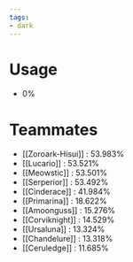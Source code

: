```yaml
---
tags:
- dark
---
```

# Usage
- 0%
# Teammates
- [[Zoroark-Hisui]] : 53.983%
- [[Lucario]] : 53.521%
- [[Meowstic]] : 53.501%
- [[Serperior]] : 53.492%
- [[Cinderace]] : 41.984%
- [[Primarina]] : 18.622%
- [[Amoonguss]] : 15.276%
- [[Corviknight]] : 14.529%
- [[Ursaluna]] : 13.324%
- [[Chandelure]] : 13.318%
- [[Ceruledge]] : 11.685%